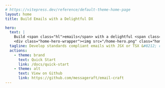 ```yaml
---
# https://vitepress.dev/reference/default-theme-home-page
layout: home
title: Build Emails with a Delightful DX

hero:
  text: |
    Build <span class="hl">emails</span> with a delightful <span class="hl">Developer</span> Experience
    <div class="home-hero-wrapper"><img src="/home-hero.png" class="home-hero" width="800" /></div>
  tagline: Develop standards compliant emails with JSX or TSX &#8212; compatible with the most popular email clients
  actions:
    - theme: brand
      text: Quick Start
      link: /docs/quick-start
    - theme: alt
      text: View on Github
      link: https://github.com/messageraft/email-craft
---
```

